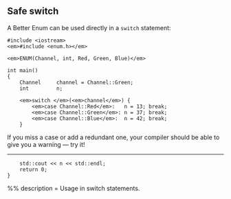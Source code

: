 ## Safe switch

A Better Enum can be used directly in a `switch` statement:

    #include <iostream>
    <em>#include <enum.h></em>

    <em>ENUM(Channel, int, Red, Green, Blue)</em>

    int main()
    {
        Channel     channel = Channel::Green;
        int         n;

        <em>switch </em>(<em>channel</em>) {
            <em>case Channel::Red</em>:   n = 13; break;
            <em>case Channel::Green</em>: n = 37; break;
            <em>case Channel::Blue</em>:  n = 42; break;
        }

If you miss a case or add a redundant one, your compiler should be able to give
you a warning &mdash; try it!

---

        std::cout << n << std::endl;
        return 0;
    }

%% description = Usage in switch statements.
